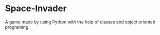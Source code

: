 # Space-Invader
A game made by using Python with the help of classes and object oriented programing.
